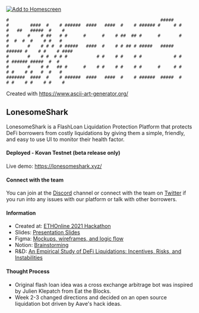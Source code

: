 [![Add to Homescreen](https://img.shields.io/badge/Skynet-Add%20To%20Homescreen-00c65e?logo=skynet&labelColor=0d0d0d)](https://homescreen.hns.siasky.net/#/skylink/AQCbNkLANXHxPCBoXcgq6rauHa81Z5h9da88rVvijXSvTA)

```
#                                                         #####                              
#        ####  #    # ######  ####   ####  #    # ###### #     # #    #   ##   #####  #    # 
#       #    # ##   # #      #      #    # ##  ## #      #       #    #  #  #  #    # #   #  
#       #    # # #  # #####   ####  #    # # ## # #####   #####  ###### #    # #    # ####   
#       #    # #  # # #           # #    # #    # #            # #    # ###### #####  #  #   
#       #    # #   ## #      #    # #    # #    # #      #     # #    # #    # #   #  #   #  
#######  ####  #    # ######  ####   ####  #    # ######  #####  #    # #    # #    # #    # 
```
Created with https://www.ascii-art-generator.org/

## LonesomeShark 

LonesomeShark is a FlashLoan Liquidation Protection Platform that protects DeFi borrowers from costly liquidations by giving them a simple, friendly, and easy to use UI to monitor their health factor.

#### Deployed - Kovan Testnet (beta release only)
Live demo: https://lonesomeshark.xyz/ 

#### Connect with the team 
You can join at the [Discord]() channel or connect with the team on [Twitter](https://twitter.com/LoansomeShark/) if you run into any issues with our platform or talk with other borrowers.

#### Information 
- Created at: [ETHOnline 2021 Hackathon](https://showcase.ethglobal.com/ethonline2021/lonesomeshark)
- Slides: [Presentation Slides](https://docs.google.com/presentation/d/1tuCO3Hw4RS6BgavjkVtaY2nvTY4syzkuDcwfEhsEPQU/edit?usp=sharing)
- Figma: [Mockups, wireframes, and logic flow](https://www.figma.com/files/team/1025360940881948893/Lonesomeshark) 
- Notion: [Brainstorming](https://www.notion.so/cb45e1b7c33049f8a8a705ea908b9d40?v=2da1a37175414067b70eff90765c1e76)
- R&D: [An Empirical Study of DeFi Liquidations: Incentives, Risks, and Instabilities
](https://arxiv.org/abs/2106.06389)

#### Thought Process
- Original flash loan idea was a cross exchange arbitrage bot was inspired by Julien Klepatch from Eat the Blocks. 
- Week 2-3 changed directions and decided on an open source liquidation bot driven by Aave's hack ideas. 